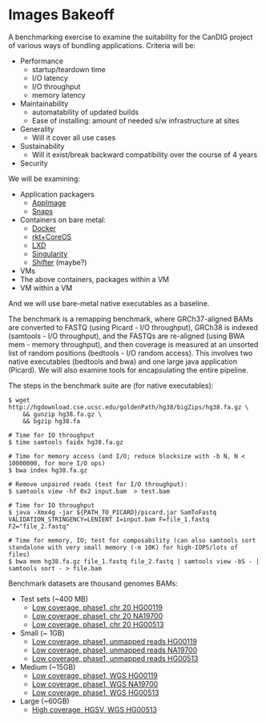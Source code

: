 # Images Bakeoff

A benchmarking exercise to examine the suitability for the CanDIG project of various 
ways of bundling applications.  Criteria will be:

- Performance
    - startup/teardown time
    - I/O latency
    - I/O throughput
    - memory latency
- Maintainability
    - automatability of updated builds
    - Ease of installing: amount of needed s/w infrastructure at sites
- Generality
    - Will it cover all use cases
- Sustainability
    - Will it exist/break backward compatibility over the course of 4 years
- Security

We will be examining:
- Application packagers
    - [AppImage](http://appimage.org)
    - [Snaps](http://snapcraft.io)
- Containers on bare metal:
    - [Docker](http://docker.com)
    - [rkt+CoreOS](https://coreos.com/rkt/)
    - [LXD](https://www.ubuntu.com/cloud/lxd)
    - [Singularity](http://singularity.lbl.gov)
    - [Shifter](https://github.com/NERSC/shifter) (maybe?)
- VMs
- The above containers, packages within a VM
- VM within a VM

And we will use bare-metal native executables as a baseline.

The benchmark is a remapping benchmark, where GRCh37-aligned BAMs
are converted to FASTQ (using Picard - I/O throughput), GRCh38 is
indexed (samtools - I/O throughput), and the FASTQs are re-aligned
(using BWA mem - memory throughput), and then coverage is measured
at an unsorted list of random positions (bedtools - I/O random
access).  This involves two native executables (bedtools and bwa) and
one large java application (Picard).  We will also examine tools for
encapsulating the entire pipeline.

The steps in the benchmark suite are (for native executables):

```
$ wget http://hgdownload.cse.ucsc.edu/goldenPath/hg38/bigZips/hg38.fa.gz \
    && gunzip hg38.fa.gz \
    && bgzip hg38.fa

# Time for IO throughput
$ time samtools faidx hg38.fa.gz

# Time for memory access (and I/O; reduce blocksize with -b N, N < 10000000, for more I/O ops)
$ bwa index hg38.fa.gz

# Remove unpaired reads (test for I/O throughput):
$ samtools view -hf 0x2 input.bam  > test.bam

# Time for IO throughput
$ java -Xmx4g -jar ${PATH_TO_PICARD}/picard.jar SamToFastq VALIDATION_STRINGENCY=LENIENT I=input.bam F=file_1.fastq F2="file_2.fastq"

# Time for memory, IO; test for composability (can also samtools sort standalone with very small memory (-m 10K) for high-IOPS/lots of files)
$ bwa mem hg38.fa.gz file_1.fastq file_2.fastq | samtools view -bS - | samtools sort - > file.bam
```

Benchmark datasets are thousand genomes BAMs:

* Test sets (~400 MB)
    - [Low coverage, phase1, chr 20 HG00119](ftp://ftp.1000genomes.ebi.ac.uk/vol1/ftp/phase1/data/HG00119/alignment/HG00119.chrom20.ILLUMINA.bwa.GBR.low_coverage.20101123.bam)
    - [Low coverage, phase1, chr 20 NA19700](ftp://ftp.1000genomes.ebi.ac.uk/vol1/ftp/phase1/data/NA19700/alignment/NA19700.chrom20.ILLUMINA.bwa.ASW.low_coverage.20101123.bam)
    - [Low coverage, phase1, chr 20 HG00513](ftp://ftp.1000genomes.ebi.ac.uk/vol1/ftp/phase1/data/HG00513/alignment/HG00513.chrom20.ILLUMINA.bwa.CHS.low_coverage.20101123.bam)
* Small (~ 1GB)
    - [Low coverage, phase1, unmapped reads HG00119](ftp://ftp.1000genomes.ebi.ac.uk/vol1/ftp/phase1/data/HG00119/alignment/HG00119.unmapped.ILLUMINA.bwa.GBR.low_coverage.20101123.bam)
    - [Low coverage, phase1, unmapped reads NA19700](ftp://ftp.1000genomes.ebi.ac.uk/vol1/ftp/phase1/data/NA19700/alignment/NA19700.unmapped.ILLUMINA.bwa.ASW.low_coverage.20101123.bam)
    - [Low coverage, phase1, unmapped reads HG00513](ftp://ftp.1000genomes.ebi.ac.uk/vol1/ftp/phase1/data/HG00513/alignment/HG00513.unmapped.ILLUMINA.bwa.CHS.low_coverage.20101123.bam)
* Medium (~15GB)
    - [Low coverage, phase1, WGS HG00119](ftp://ftp.1000genomes.ebi.ac.uk/vol1/ftp/phase1/data/HG00119/alignment/HG00119.mapped.ILLUMINA.bwa.GBR.low_coverage.20101123.bam)
    - [Low coverage, phase1, WGS NA19700](ftp://ftp.1000genomes.ebi.ac.uk/vol1/ftp/phase1/data/NA19700/alignment/NA19700.mapped.ILLUMINA.bwa.ASW.low_coverage.20101123.bam)
    - [Low coverage, phase1, WGS HG00513](ftp://ftp.1000genomes.ebi.ac.uk/vol1/ftp/phase1/data/HG00513/alignment/HG00513.unmapped.ILLUMINA.bwa.CHS.low_coverage.20101123.bam)
* Large (~60GB)
    - [High coverage, HGSV, WGS HG00513](ftp://ftp.1000genomes.ebi.ac.uk/vol1/ftp/data_collections/hgsv_sv_discovery/data/CHS/HG00513/high_cov_alignment/HG00513.alt_bwamem_GRCh38DH.20150715.CHS.high_coverage.cram)
